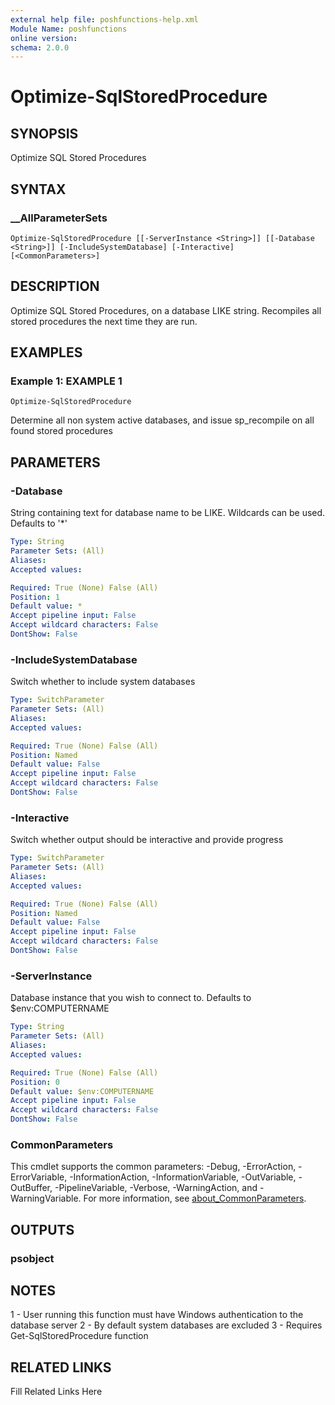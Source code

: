 ```yaml
---
external help file: poshfunctions-help.xml
Module Name: poshfunctions
online version: 
schema: 2.0.0
---
```


# Optimize-SqlStoredProcedure

## SYNOPSIS

Optimize SQL Stored Procedures

## SYNTAX

### __AllParameterSets

```
Optimize-SqlStoredProcedure [[-ServerInstance <String>]] [[-Database <String>]] [-IncludeSystemDatabase] [-Interactive] [<CommonParameters>]
```

## DESCRIPTION

Optimize SQL Stored Procedures, on a database LIKE string.
Recompiles all stored procedures the next time they are run.


## EXAMPLES

### Example 1: EXAMPLE 1

```
Optimize-SqlStoredProcedure
```

Determine all non system active databases, and issue sp_recompile on all found stored procedures






## PARAMETERS

### -Database

String containing text for database name to be LIKE.
Wildcards can be used.
Defaults to '*'

```yaml
Type: String
Parameter Sets: (All)
Aliases: 
Accepted values: 

Required: True (None) False (All)
Position: 1
Default value: *
Accept pipeline input: False
Accept wildcard characters: False
DontShow: False
```

### -IncludeSystemDatabase

Switch whether to include system databases

```yaml
Type: SwitchParameter
Parameter Sets: (All)
Aliases: 
Accepted values: 

Required: True (None) False (All)
Position: Named
Default value: False
Accept pipeline input: False
Accept wildcard characters: False
DontShow: False
```

### -Interactive

Switch whether output should be interactive and provide progress

```yaml
Type: SwitchParameter
Parameter Sets: (All)
Aliases: 
Accepted values: 

Required: True (None) False (All)
Position: Named
Default value: False
Accept pipeline input: False
Accept wildcard characters: False
DontShow: False
```

### -ServerInstance

Database instance that you wish to connect to.
Defaults to $env:COMPUTERNAME

```yaml
Type: String
Parameter Sets: (All)
Aliases: 
Accepted values: 

Required: True (None) False (All)
Position: 0
Default value: $env:COMPUTERNAME
Accept pipeline input: False
Accept wildcard characters: False
DontShow: False
```


### CommonParameters

This cmdlet supports the common parameters: -Debug, -ErrorAction, -ErrorVariable, -InformationAction, -InformationVariable, -OutVariable, -OutBuffer, -PipelineVariable, -Verbose, -WarningAction, and -WarningVariable. For more information, see [about_CommonParameters](http://go.microsoft.com/fwlink/?LinkID=113216).

## OUTPUTS

### psobject


## NOTES

1 - User running this function must have Windows authentication to the database server
2 - By default system databases are excluded
3 - Requires Get-SqlStoredProcedure function


## RELATED LINKS

Fill Related Links Here

